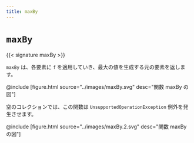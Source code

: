 ```yaml
---
title: maxBy
---
```


# `maxBy`

{{< signature maxBy >}}

`maxBy` は、各要素に `f` を適用していき、最大の値を生成する元の要素を返します。

@include [figure.html source="../images/maxBy.svg" desc="関数 maxBy の図"]

空のコレクションでは、この関数は `UnsupportedOperationException` 例外を発生させます。

@include [figure.html source="../images/maxBy.2.svg" desc="関数 maxBy の図"]
